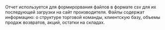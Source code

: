 Отчет используется для формирорвания файлов в формате csv для их последующей загрузки на сайт производителя.
Файлы содержат информацию: о структуре торговой команды, клиентскую базу, объемы продаж возвратов, акций, остатки на складах.
